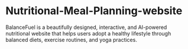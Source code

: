 # Nutritional-Meal-Planning-website
BalanceFuel is a beautifully designed, interactive, and AI-powered nutritional website that helps users adopt a healthy lifestyle through balanced diets, exercise routines, and yoga practices.
